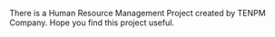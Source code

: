 There is a Human Resource Management Project created by TENPM Company. Hope you find this project useful.
